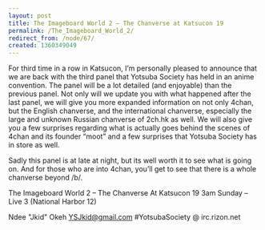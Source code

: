 ```yaml
---
layout: post
title: The Imageboard World 2 – The Chanverse at Katsucon 19
permalink: /The_Imageboard_World_2/
redirect_from: /node/67/
created: 1360349049
---
```

For third time in a row in Katsucon, I’m personally pleased to announce that we are back with the third panel that Yotsuba Society has held in an anime convention. The panel will be a lot detailed (and enjoyable) than the previous panel. Not only will we update you with what happened after the last panel, we will give you more expanded information on not only 4chan, but the English chanverse, and the international chanverse, especially the large and unknown Russian chanverse of 2ch.hk as well. We will also give you a few surprises regarding what is actually goes behind the scenes of 4chan and its founder “moot” and a few surprises that Yotsuba Society has in store as well.

Sadly this panel is at late at night, but its well worth it to see what is going on. And for those who are into 4chan, you’ll get to see that there is a whole chanverse beyond /b/.

The Imageboard World 2 – The Chanverse 
At Katsucon 19
3am Sunday – Live 3 (National Harbor 12)

Ndee "Jkid" Okeh
YSJkid@gmail.com
#YotsubaSociety @ irc.rizon.net
